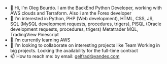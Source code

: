 - 👋 Hi, I’m Oleg Bourdo. I am the BackEnd Python Developer, working with AWS clouds and Terraform. Also i am the Forex developer
- 👀 I’m interested in Python, PHP (Web development), HTML, CSS, JS, SQL (MySQL development requests, procedures, trigers), PlSQL (Oracle development requests, procedures, trigers) Metatrader MQL, TradingView Pinescript
- 🌱 I’m currently learning AWS
- 💞️ I’m looking to collaborate on interesting projects like Team Working in big projects. Looking the availability for the full-time contract
- 📫 How to reach me: by email: gelfrad@yandex.com

<!---
comsompom/comsompom is a ✨ special ✨ repository because its `README.md` (this file) appears on your GitHub profile.
You can click the Preview link to take a look at your changes.
--->
